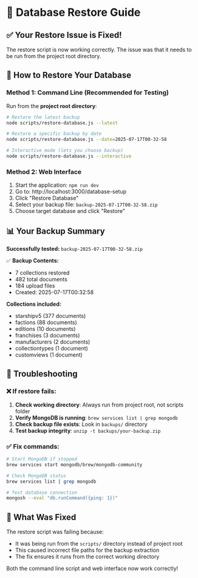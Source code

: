 # 🔄 Database Restore Guide

## ✅ Your Restore Issue is Fixed!

The restore script is now working correctly. The issue was that it needs to be run from the project root directory.

## 🚀 How to Restore Your Database

### Method 1: Command Line (Recommended for Testing)

Run from the **project root directory**:

```bash
# Restore the latest backup
node scripts/restore-database.js --latest

# Restore a specific backup by date
node scripts/restore-database.js --date=2025-07-17T00-32-58

# Interactive mode (lets you choose backup)
node scripts/restore-database.js --interactive
```

### Method 2: Web Interface

1. Start the application: `npm run dev`
2. Go to: http://localhost:3000/database-setup
3. Click "Restore Database" 
4. Select your backup file: `backup-2025-07-17T00-32-58.zip`
5. Choose target database and click "Restore"

## 📊 Your Backup Summary

**Successfully tested:** `backup-2025-07-17T00-32-58.zip`

✅ **Backup Contents:**
- 7 collections restored
- 482 total documents 
- 184 upload files
- Created: 2025-07-17T00:32:58

**Collections included:**
- starshipv5 (377 documents)
- factions (88 documents) 
- editions (10 documents)
- franchises (3 documents)
- manufacturers (2 documents)
- collectiontypes (1 document)
- customviews (1 document)

## 🔧 Troubleshooting

### ❌ If restore fails:

1. **Check working directory**: Always run from project root, not scripts folder
2. **Verify MongoDB is running**: `brew services list | grep mongodb`
3. **Check backup file exists**: Look in `backups/` directory
4. **Test backup integrity**: `unzip -t backups/your-backup.zip`

### ✅ Fix commands:

```bash
# Start MongoDB if stopped
brew services start mongodb/brew/mongodb-community

# Check MongoDB status  
brew services list | grep mongodb

# Test database connection
mongosh --eval "db.runCommand({ping: 1})"
```

## 📝 What Was Fixed

The restore script was failing because:
- It was being run from the `scripts/` directory instead of project root
- This caused incorrect file paths for the backup extraction
- The fix ensures it runs from the correct working directory

Both the command line script and web interface now work correctly! 